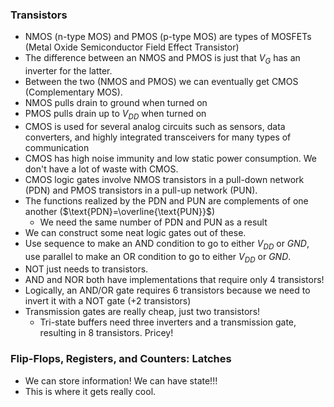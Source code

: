 ### Transistors
- NMOS (n-type MOS) and PMOS (p-type MOS) are types of MOSFETs (Metal Oxide Semiconductor Field Effect Transistor)
- The difference between an NMOS and PMOS is just that $V_G$ has an inverter for the latter. 
- Between the two (NMOS and PMOS) we can eventually get CMOS (Complementary MOS).
- NMOS pulls drain to ground when turned on
- PMOS pulls drain up to $V_{DD}$ when turned on
- CMOS is used for several analog circuits such as sensors, data converters, and highly integrated transceivers for many types of communication
- CMOS has high noise immunity and low static power consumption. We don't have a lot of waste with CMOS.
- CMOS logic gates involve NMOS transistors in a pull-down network (PDN) and PMOS transistors in a pull-up network (PUN).
- The functions realized by the PDN and PUN are complements of one another ($\text{PDN}=\overline{\text{PUN}}$)
	- We need the same number of PDN and PUN as a result
- We can construct some neat logic gates out of these.
- Use sequence to make an AND condition to go to either $V_{DD}$ or $GND$, use parallel to make an OR condition to go to either $V_{DD}$ or $GND$.
- NOT just needs to transistors.
- AND and NOR both have implementations that require only 4 transistors!
- Logically, an AND/OR gate requires 6 transistors because we need to invert it with a NOT gate (+2 transistors)
- Transmission gates are really cheap, just two transistors!
	- Tri-state buffers need three inverters and a transmission gate, resulting in 8 transistors. Pricey!

### Flip-Flops, Registers, and Counters: Latches
- We can store information! We can have state!!!
- This is where it gets really cool.